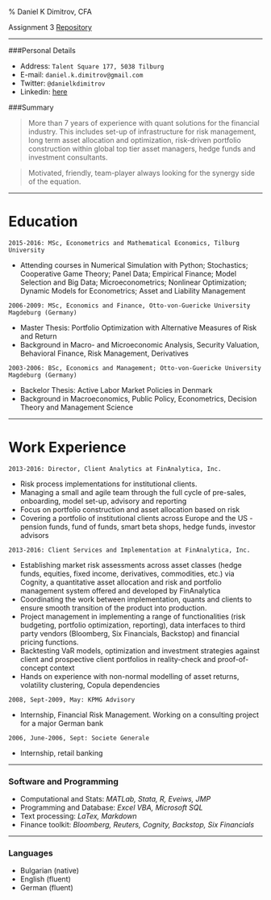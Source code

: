 % Daniel K Dimitrov, CFA

Assignment 3 [Repository](https://github.com/danielkdimitrov/Third_Assignment)

---------

###Personal Details
+ Address: `Talent Square 177, 5038 Tilburg`                 
+ E-mail: `daniel.k.dimitrov@gmail.com`
+ Twitter: `@danielkdimitrov`
+ Linkedin: [here][]

[here]: https://bg.linkedin.com/in/daniel-dimitrov-cfa-00125a26

###Summary
> More than 7 years of experience with quant solutions for the financial industry. 
This includes set-up of  infrastructure for risk management, long term asset allocation and 
optimization, risk-driven portfolio  construction within global top tier asset managers, 
hedge funds and investment consultants.

> Motivated, friendly, team-player always looking for the synergy side of the equation.

----------

Education
===============

`2015-2016: MSc, Econometrics and Mathematical Economics, Tilburg University`

+ Attending courses in Numerical Simulation with Python; Stochastics; Cooperative Game Theory; Panel Data; Empirical Finance; Model Selection and Big Data; Microeconometrics; Nonlinear Optimization; Dynamic Models for Econometrics; Asset and Liability Management

`2006-2009: MSc, Economics and Finance, Otto-von-Guericke University Magdeburg (Germany)`
    
+ Master Thesis: Portfolio Optimization with Alternative Measures of Risk and Return
+ Background in Macro- and Microeconomic Analysis, Security Valuation, Behavioral Finance, Risk Management, Derivatives
    
`2003-2006: BSc, Economics and Management; Otto-von-Guericke University Magdeburg (Germany)`
    
+ Backelor Thesis: Active Labor Market Policies in Denmark
+ Background in Macroeconomics, Public Policy, Econometrics, Decision Theory and Management Science

----------

Work Experience
================
`2013-2016: Director, Client Analytics at FinAnalytica, Inc.`

* Risk process implementations for institutional clients. 
* Managing a small and agile team through the full cycle of pre-sales, onboarding, model set-up, advisory and reporting
* Focus on portfolio construction and asset allocation based on risk
* Covering a portfolio of institutional clients across Europe and the US - 
pension funds, fund of funds, smart beta shops, hedge funds, investor advisors

`2013-2016: Client Services and Implementation at FinAnalytica, Inc.`

* Establishing market risk assessments across asset classes (hedge funds, equities, 
fixed income, derivatives, commodities, etc.) via Cognity, a quantitative  asset allocation and risk and portfolio management system offered and developed by FinAnalytica
* Coordinating the work between implementation, quants and clients to ensure smooth 
transition of the product into production.
* Project management in implementing a range of functionalities (risk budgeting, 
portfolio optimization, reporting), data interfaces to third party vendors (Bloomberg, 
Six Financials, Backstop) and financial pricing functions. 
* Backtesting VaR models, optimization and investment strategies against client and 
prospective client portfolios in reality-check and proof-of-concept context
* Hands on experience with non-normal modelling of asset returns, volatility clustering, 
Copula dependencies

`2008, Sept-2009, May: KPMG Advisory`

* Internship, Financial Risk Management. Working on a consulting project for a major German bank

`2006, June-2006, Sept: Societe Generale`

* Internship, retail banking 

----------

### Software and Programming
+ Computational and Stats: *MATLab, Stata, R, Eveiws, JMP*
+ Programming and Database: *Excel VBA, Microsoft SQL*
+ Text processing: *LaTex, Markdown*
+ Finance toolkit: *Bloomberg, Reuters, Cognity, Backstop, Six Financials*

----------

### Languages
+ Bulgarian (native)
+ English (fluent)
+ German (fluent)
